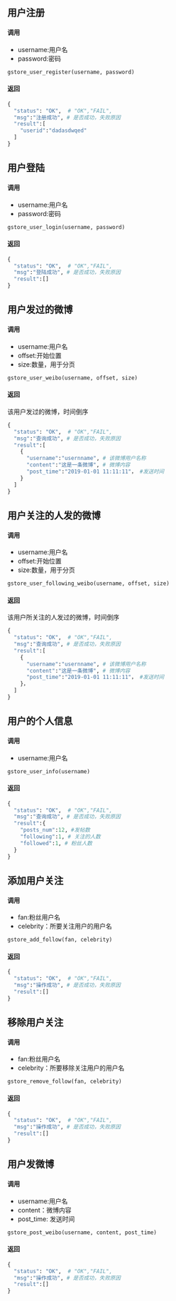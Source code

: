 ## 用户注册
#### 调用
* username:用户名
* password:密码
```
gstore_user_register(username, password)
```
#### 返回
```python
{
  "status": "OK",  # "OK","FAIL",
  "msg":"注册成功", # 是否成功，失败原因
  "result":[
    "userid":"dadasdwqed"
  ]
}
```
## 用户登陆
#### 调用
* username:用户名
* password:密码
```
gstore_user_login(username, password)
```
#### 返回
```python
{
  "status": "OK",  # "OK","FAIL",
  "msg":"登陆成功", # 是否成功，失败原因
  "result":[]
}
```

## 用户发过的微博
#### 调用
* username:用户名
* offset:开始位置
* size:数量，用于分页
```
gstore_user_weibo(username, offset, size)
```
#### 返回
该用户发过的微博，时间倒序
```python
{
  "status": "OK",  # "OK","FAIL",
  "msg":"查询成功", # 是否成功，失败原因
  "result":[
    {
      "username":"usernname", # 该微博用户名称
      "content":"这是一条微博", # 微博内容
      "post_time":"2019-01-01 11:11:11"， #发送时间
    }
  ]
}
```

## 用户关注的人发的微博
#### 调用
* username:用户名
* offset:开始位置
* size:数量，用于分页
```
gstore_user_following_weibo(username, offset, size)
```
#### 返回
该用户所关注的人发过的微博，时间倒序
```python
{
  "status": "OK",  # "OK","FAIL",
  "msg":"查询成功", # 是否成功，失败原因
  "result":[
    {
      "username":"usernname", # 该微博用户名称
      "content":"这是一条微博", # 微博内容
      "post_time":"2019-01-01 11:11:11"， #发送时间
    }，
  ]
}
```

## 用户的个人信息
#### 调用
* username:用户名
```
gstore_user_info(username)
```
#### 返回
```python
{
  "status": "OK",  # "OK","FAIL",
  "msg":"查询成功", # 是否成功，失败原因
  "result":{
    "posts_num":12, #发帖数
    "following":1, # 关注的人数
    "followed":1, # 粉丝人数
  }
}
```

## 添加用户关注
#### 调用
* fan:粉丝用户名
* celebrity：所要关注用户的用户名
```
gstore_add_follow(fan, celebrity)
```
#### 返回
```python
{
  "status": "OK",  # "OK","FAIL",
  "msg":"操作成功", # 是否成功，失败原因
  "result":[]
}
```

## 移除用户关注
#### 调用
* fan:粉丝用户名
* celebrity：所要移除关注用户的用户名
```
gstore_remove_follow(fan, celebrity)
```
#### 返回
```python
{
  "status": "OK",  # "OK","FAIL",
  "msg":"操作成功", # 是否成功，失败原因
  "result":[]
}
```
## 用户发微博
#### 调用
* username:用户名
* content：微博内容
* post_time: 发送时间
```
gstore_post_weibo(username, content, post_time)
```
#### 返回
```python
{
  "status": "OK",  # "OK","FAIL",
  "msg":"操作成功", # 是否成功，失败原因
  "result":[]
}
```
